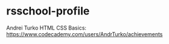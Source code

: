 # rsschool-profile

Andrei Turko
HTML CSS Basics: https://www.codecademy.com/users/AndrTurko/achievements
